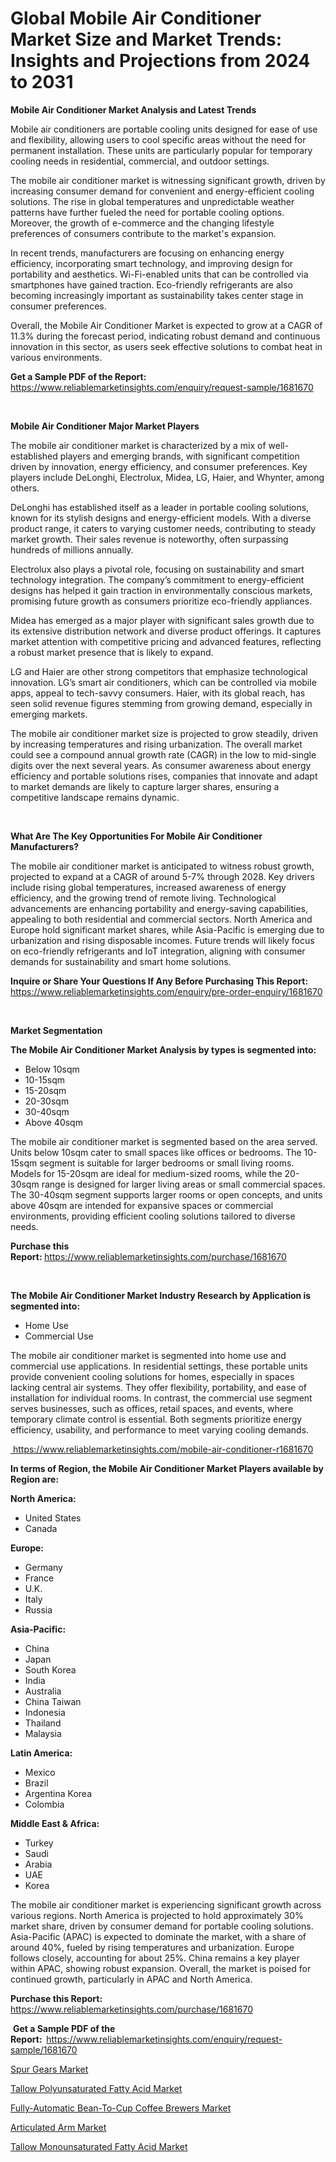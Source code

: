 <p><h1>Global Mobile Air Conditioner Market Size and Market Trends: Insights and Projections from 2024 to 2031</h1></p><p><strong>Mobile Air Conditioner Market Analysis and Latest Trends</strong></p>
<p><p>Mobile air conditioners are portable cooling units designed for ease of use and flexibility, allowing users to cool specific areas without the need for permanent installation. These units are particularly popular for temporary cooling needs in residential, commercial, and outdoor settings.</p><p>The mobile air conditioner market is witnessing significant growth, driven by increasing consumer demand for convenient and energy-efficient cooling solutions. The rise in global temperatures and unpredictable weather patterns have further fueled the need for portable cooling options. Moreover, the growth of e-commerce and the changing lifestyle preferences of consumers contribute to the market's expansion.</p><p>In recent trends, manufacturers are focusing on enhancing energy efficiency, incorporating smart technology, and improving design for portability and aesthetics. Wi-Fi-enabled units that can be controlled via smartphones have gained traction. Eco-friendly refrigerants are also becoming increasingly important as sustainability takes center stage in consumer preferences. </p><p>Overall, the Mobile Air Conditioner Market is expected to grow at a CAGR of 11.3% during the forecast period, indicating robust demand and continuous innovation in this sector, as users seek effective solutions to combat heat in various environments.</p></p>
<p><strong>Get a Sample PDF of the Report:&nbsp;</strong> <a href="https://www.reliablemarketinsights.com/enquiry/request-sample/1681670?utm_campaign=1264&utm_medium=2&utm_source=Github&utm_content=ia&utm_term=01102024&utm_id=mobile-air-conditioner">https://www.reliablemarketinsights.com/enquiry/request-sample/1681670</a></p>
<p>&nbsp;</p>
<p><strong>Mobile Air Conditioner Major Market Players</strong></p>
<p><p>The mobile air conditioner market is characterized by a mix of well-established players and emerging brands, with significant competition driven by innovation, energy efficiency, and consumer preferences. Key players include DeLonghi, Electrolux, Midea, LG, Haier, and Whynter, among others.</p><p>DeLonghi has established itself as a leader in portable cooling solutions, known for its stylish designs and energy-efficient models. With a diverse product range, it caters to varying customer needs, contributing to steady market growth. Their sales revenue is noteworthy, often surpassing hundreds of millions annually.</p><p>Electrolux also plays a pivotal role, focusing on sustainability and smart technology integration. The company’s commitment to energy-efficient designs has helped it gain traction in environmentally conscious markets, promising future growth as consumers prioritize eco-friendly appliances.</p><p>Midea has emerged as a major player with significant sales growth due to its extensive distribution network and diverse product offerings. It captures market attention with competitive pricing and advanced features, reflecting a robust market presence that is likely to expand.</p><p>LG and Haier are other strong competitors that emphasize technological innovation. LG’s smart air conditioners, which can be controlled via mobile apps, appeal to tech-savvy consumers. Haier, with its global reach, has seen solid revenue figures stemming from growing demand, especially in emerging markets.</p><p>The mobile air conditioner market size is projected to grow steadily, driven by increasing temperatures and rising urbanization. The overall market could see a compound annual growth rate (CAGR) in the low to mid-single digits over the next several years. As consumer awareness about energy efficiency and portable solutions rises, companies that innovate and adapt to market demands are likely to capture larger shares, ensuring a competitive landscape remains dynamic.</p></p>
<p>&nbsp;</p>
<p><strong>What Are The Key Opportunities For Mobile Air Conditioner Manufacturers?</strong></p>
<p><p>The mobile air conditioner market is anticipated to witness robust growth, projected to expand at a CAGR of around 5-7% through 2028. Key drivers include rising global temperatures, increased awareness of energy efficiency, and the growing trend of remote living. Technological advancements are enhancing portability and energy-saving capabilities, appealing to both residential and commercial sectors. North America and Europe hold significant market shares, while Asia-Pacific is emerging due to urbanization and rising disposable incomes. Future trends will likely focus on eco-friendly refrigerants and IoT integration, aligning with consumer demands for sustainability and smart home solutions.</p></p>
<p><strong>Inquire or Share Your Questions If Any Before Purchasing This Report:</strong> <a href="https://www.reliablemarketinsights.com/enquiry/pre-order-enquiry/1681670?utm_campaign=1264&utm_medium=2&utm_source=Github&utm_content=ia&utm_term=01102024&utm_id=mobile-air-conditioner">https://www.reliablemarketinsights.com/enquiry/pre-order-enquiry/1681670</a></p>
<p>&nbsp;</p>
<p><strong>Market Segmentation</strong></p>
<p><strong>The Mobile Air Conditioner Market Analysis by types is segmented into:</strong></p>
<p><ul><li>Below 10sqm</li><li>10-15sqm</li><li>15-20sqm</li><li>20-30sqm</li><li>30-40sqm</li><li>Above 40sqm</li></ul></p>
<p><p>The mobile air conditioner market is segmented based on the area served. Units below 10sqm cater to small spaces like offices or bedrooms. The 10-15sqm segment is suitable for larger bedrooms or small living rooms. Models for 15-20sqm are ideal for medium-sized rooms, while the 20-30sqm range is designed for larger living areas or small commercial spaces. The 30-40sqm segment supports larger rooms or open concepts, and units above 40sqm are intended for expansive spaces or commercial environments, providing efficient cooling solutions tailored to diverse needs.</p></p>
<p><strong>Purchase this Report:&nbsp;</strong><a href="https://www.reliablemarketinsights.com/purchase/1681670?utm_campaign=1264&utm_medium=2&utm_source=Github&utm_content=ia&utm_term=01102024&utm_id=mobile-air-conditioner">https://www.reliablemarketinsights.com/purchase/1681670</a></p>
<p>&nbsp;</p>
<p><strong>The Mobile Air Conditioner Market Industry Research by Application is segmented into:</strong></p>
<p><ul><li>Home Use</li><li>Commercial Use</li></ul></p>
<p><p>The mobile air conditioner market is segmented into home use and commercial use applications. In residential settings, these portable units provide convenient cooling solutions for homes, especially in spaces lacking central air systems. They offer flexibility, portability, and ease of installation for individual rooms. In contrast, the commercial use segment serves businesses, such as offices, retail spaces, and events, where temporary climate control is essential. Both segments prioritize energy efficiency, usability, and performance to meet varying cooling demands.</p></p>
<p><a href="https://www.reliablemarketinsights.com/mobile-air-conditioner-r1681670?utm_campaign=1264&utm_medium=2&utm_source=Github&utm_content=ia&utm_term=01102024&utm_id=mobile-air-conditioner">&nbsp;https://www.reliablemarketinsights.com/mobile-air-conditioner-r1681670</a></p>
<p><strong>In terms of Region, the Mobile Air Conditioner Market Players available by Region are:</strong></p>
<p>
    <p> <strong> North America: </strong>
        <ul>
            <li>United States</li>
            <li>Canada</li>
        </ul>
        </p> 
    <p> <strong> Europe: </strong>
        <ul>
            <li>Germany</li>
            <li>France</li>
            <li>U.K.</li>
            <li>Italy</li>
            <li>Russia</li>
        </ul>
        </p> 
    <p> <strong> Asia-Pacific: </strong>
        <ul>
            <li>China</li>
            <li>Japan</li>
            <li>South Korea</li>
            <li>India</li>
            <li>Australia</li>
            <li>China Taiwan</li>
            <li>Indonesia</li>
            <li>Thailand</li>
            <li>Malaysia</li>
        </ul>
        </p> 
    <p> <strong> Latin America: </strong>
        <ul>
            <li>Mexico</li>
            <li>Brazil</li>
            <li>Argentina Korea</li>
            <li>Colombia</li>
        </ul>
        </p> 
    <p> <strong> Middle East & Africa: </strong>
        <ul>
            <li>Turkey</li>
            <li>Saudi</li>
            <li>Arabia</li>
            <li>UAE</li>
            <li>Korea</li>
        </ul>
    </p>
    </p>
<p><p>The mobile air conditioner market is experiencing significant growth across various regions. North America is projected to hold approximately 30% market share, driven by consumer demand for portable cooling solutions. Asia-Pacific (APAC) is expected to dominate the market, with a share of around 40%, fueled by rising temperatures and urbanization. Europe follows closely, accounting for about 25%. China remains a key player within APAC, showing robust expansion. Overall, the market is poised for continued growth, particularly in APAC and North America.</p></p>
<p><strong>Purchase this Report: </strong><a href="https://www.reliablemarketinsights.com/purchase/1681670?utm_campaign=1264&utm_medium=2&utm_source=Github&utm_content=ia&utm_term=01102024&utm_id=mobile-air-conditioner">https://www.reliablemarketinsights.com/purchase/1681670</a></p>
<p>&nbsp;<strong>Get a Sample PDF of the Report:&nbsp;&nbsp;</strong><a href="https://www.reliablemarketinsights.com/enquiry/request-sample/1681670?utm_campaign=1264&utm_medium=2&utm_source=Github&utm_content=ia&utm_term=01102024&utm_id=mobile-air-conditioner">https://www.reliablemarketinsights.com/enquiry/request-sample/1681670</a></p>
<p><strong></strong></p>
<p><p><a href="https://www.linkedin.com/pulse/global-spur-gears-market-analysis-trends-forecasts-growth-m5q3f?utm_campaign=1264&utm_medium=2&utm_source=Github&utm_content=ia&utm_term=01102024&utm_id=mobile-air-conditioner">Spur Gears Market</a></p><p><a href="https://issuu.com/reportprime-2/docs/tallow-polyunsaturated-fatty-acid-m_d1bd2264990602?utm_campaign=1264&utm_medium=2&utm_source=Github&utm_content=ia&utm_term=01102024&utm_id=mobile-air-conditioner">Tallow Polyunsaturated Fatty Acid Market</a></p><p><a href="https://github.com/julyju69/Market-Research-Report-List-5/blob/main/fully-automatic-bean-to-cup-coffee-brewers-market.md?utm_campaign=1264&utm_medium=2&utm_source=Github&utm_content=ia&utm_term=01102024&utm_id=mobile-air-conditioner">Fully-Automatic Bean-To-Cup Coffee Brewers Market</a></p><p><a href="https://www.linkedin.com/pulse/articulated-arm-market-forecasts-trends-impact-analysis-2024-o968f?utm_campaign=1264&utm_medium=2&utm_source=Github&utm_content=ia&utm_term=01102024&utm_id=mobile-air-conditioner">Articulated Arm Market</a></p><p><a href="https://issuu.com/reportprime-2/docs/tallow-monounsaturated-fatty-acid-m_ec4593ae33d517?utm_campaign=1264&utm_medium=2&utm_source=Github&utm_content=ia&utm_term=01102024&utm_id=mobile-air-conditioner">Tallow Monounsaturated Fatty Acid Market</a></p></p>